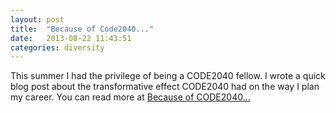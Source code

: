 ```yaml
---
layout: post
title:  "Because of Code2040..."
date:   2013-08-22 11:43:51
categories: diversity
---
```


This summer I had the privilege of being a CODE2040 fellow. I wrote a quick blog post about the transformative effect CODE2040 had on the way I plan my career. You can read more at [Because of CODE2040...][CODE2040]

[CODE2040]: http://code2040.org/other/because-of-code2040-i-can-make-an-informed-decision-about-my-technical-career-path/